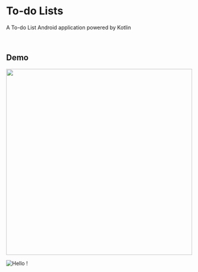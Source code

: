 # To-do Lists

A To-do List Android application powered by Kotlin

<br />

## Demo

<img src="https://s3.gifyu.com/images/kotlin-todolist.gif" height="500px" />

<br />

![Hello !](https://api.visitorbadge.io/api/VisitorHit?user=kevinadhiguna&repo=kotlin-todo-list&label=thanks%20for%20dropping%20in%20!&labelColor=%23000000&countColor=%23FFFFFF)
